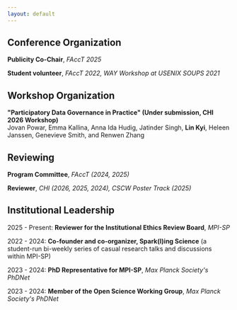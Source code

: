 ```yaml
---
layout: default
---
```


## Conference Organization
**Publicity Co-Chair**, _FAccT 2025_

**Student volunteer**, _FAccT 2022, WAY Workshop at USENIX SOUPS 2021_

## Workshop Organization
**"Participatory Data Governance in Practice" (Under submission, CHI 2026 Workshop)**   
Jovan Powar, Emma Kallina, Anna Ida Hudig, Jatinder Singh, **Lin Kyi**, Heleen Janssen, Genevieve Smith, and Renwen Zhang   

## Reviewing
**Program Committee**, _FAccT (2024, 2025)_

**Reviewer**, _CHI (2026, 2025, 2024), CSCW Poster Track (2025)_

## Institutional Leadership
2025 - Present: **Reviewer for the Institutional Ethics Review Board**, _MPI-SP_

2022 - 2024: **Co-founder and co-organizer, Spark(l)ing Science** (a student-run bi-weekly series of casual research talks and discussions within MPI-SP)

2023 - 2024: **PhD Representative for MPI-SP**, _Max Planck Society's PhDNet_

2023 - 2024: **Member of the Open Science Working Group**, _Max Planck Society's PhDNet_
